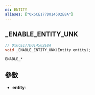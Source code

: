 ```yaml
---
ns: ENTITY
aliases: ["0x6CE177D014502E8A"]
---
```

## _ENABLE_ENTITY_UNK

```c
// 0x6CE177D014502E8A
void _ENABLE_ENTITY_UNK(Entity entity);
```

```
ENABLE_*
```

## 參數
* **entity**: 

